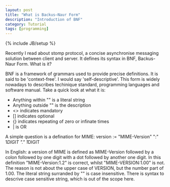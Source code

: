 ```yaml
---
layout: post
title: "What is Backus–Naur Form"
description: "Introduction of BNF"
category: Tutorial
tags: [programming]
---
```

{% include JB/setup %}

Recently I read about stomp protocol, a concise asynchronise messaging solution between client and server. It defines its syntax in BNF, Backus-Naur Form. What is it?

BNF is a framework of grammars used to provide precise definitions. It is said to be 'context-free'. I would say 'self-descriptive'. This form is widely nowadays to describes techinique standard, programming languages and software manual. Take a quick look at what it is:

* Anything within "" is a literal string
* Anything outside "" is the description
* <> indicates mandatory
* [] indicates optional
* {} indicates repeating of zero or infinate times
* | is OR

A simple question is a defination for MIME:
version := "MIME-Version" ":" 1*DIGIT "." 1*DIGIT

In English: a version of MIME is defined as MIME-Version followed by a colon followed by one digit with a dot followed by another one digit. In this definition "MIME-Version:1.2" is correct, whilst "MIME-VERSION:1.00" is not. The reason is not about the upper case of VERSION, but the number part of 1.00. The literal string surranded by "" is case insensitive. There is syntax to descrive case sensitive string, which is out of the scope here.




















